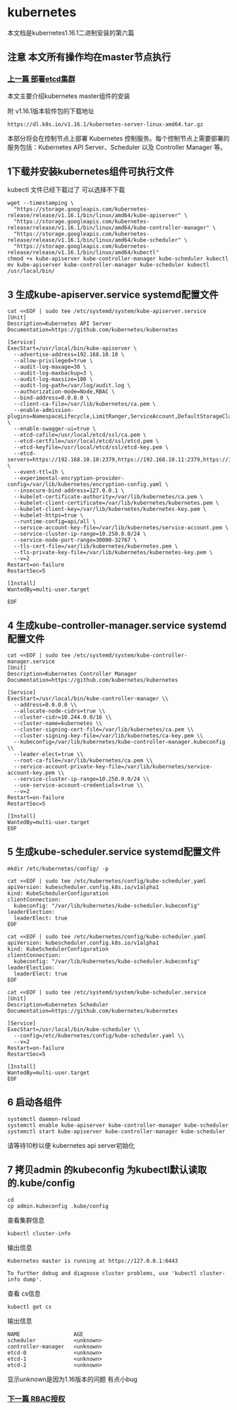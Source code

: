 # kubernetes

本文档是kubernetes1.16.1二进制安装的第六篇

## 注意 本文所有操作均在master节点执行

### [上一篇 部署etcd集群](https://github.com/mytting/kubernetes/blob/master/%E4%BA%8C%E8%BF%9B%E5%88%B6%E5%AE%89%E8%A3%851.16.1/v1.16.1-E%20%E9%83%A8%E7%BD%B2etcd%E9%9B%86%E7%BE%A4.md)

本文主要介绍kubernetes master组件的安装

附 v1.16.1版本软件包的下载地址

```
https://dl.k8s.io/v1.16.1/kubernetes-server-linux-amd64.tar.gz
```

 本部分将会在控制节点上部署 Kubernetes 控制服务。每个控制节点上需要部署的服务包括：Kubernetes API Server、Scheduler 以及 Controller Manager 等。

## 1下载并安装kubernetes组件可执行文件

kubectl 文件已经下载过了 可以选择不下载

```
wget --timestamping \
  "https://storage.googleapis.com/kubernetes-release/release/v1.16.1/bin/linux/amd64/kube-apiserver" \
  "https://storage.googleapis.com/kubernetes-release/release/v1.16.1/bin/linux/amd64/kube-controller-manager" \
  "https://storage.googleapis.com/kubernetes-release/release/v1.16.1/bin/linux/amd64/kube-scheduler" \
  "https://storage.googleapis.com/kubernetes-release/release/v1.16.1/bin/linux/amd64/kubectl"
chmod +x kube-apiserver kube-controller-manager kube-scheduler kubectl
mv kube-apiserver kube-controller-manager kube-scheduler kubectl /usr/local/bin/
```

## 3 生成kube-apiserver.service systemd配置文件

```
cat <<EOF | sudo tee /etc/systemd/system/kube-apiserver.service
[Unit]
Description=Kubernetes API Server
Documentation=https://github.com/kubernetes/kubernetes

[Service]
ExecStart=/usr/local/bin/kube-apiserver \
  --advertise-address=192.168.10.10 \
  --allow-privileged=true \
  --audit-log-maxage=30 \
  --audit-log-maxbackup=3 \
  --audit-log-maxsize=100 \
  --audit-log-path=/var/log/audit.log \
  --authorization-mode=Node,RBAC \
  --bind-address=0.0.0.0 \
  --client-ca-file=/var/lib/kubernetes/ca.pem \
  --enable-admission-plugins=NamespaceLifecycle,LimitRanger,ServiceAccount,DefaultStorageClass,DefaultTolerationSeconds,MutatingAdmissionWebhook,ValidatingAdmissionWebhook,ResourceQuota \
  --enable-swagger-ui=true \
  --etcd-cafile=/usr/local/etcd/ssl/ca.pem \
  --etcd-certfile=/usr/local/etcd/ssl/etcd.pem \
  --etcd-keyfile=/usr/local/etcd/ssl/etcd-key.pem \
  --etcd-servers=https://192.168.10.10:2379,https://192.168.10.11:2379,https://192.168.10.12:2379 \
  --event-ttl=1h \
  --experimental-encryption-provider-config=/var/lib/kubernetes/encryption-config.yaml \
  --insecure-bind-address=127.0.0.1 \
  --kubelet-certificate-authority=/var/lib/kubernetes/ca.pem \
  --kubelet-client-certificate=/var/lib/kubernetes/kubernetes.pem \
  --kubelet-client-key=/var/lib/kubernetes/kubernetes-key.pem \
  --kubelet-https=true \
  --runtime-config=api/all \
  --service-account-key-file=/var/lib/kubernetes/service-account.pem \
  --service-cluster-ip-range=10.250.0.0/24 \
  --service-node-port-range=30000-32767 \
  --tls-cert-file=/var/lib/kubernetes/kubernetes.pem \
  --tls-private-key-file=/var/lib/kubernetes/kubernetes-key.pem \
  --v=2
Restart=on-failure
RestartSec=5

[Install]
WantedBy=multi-user.target

EOF
```

## 4 生成kube-controller-manager.service systemd配置文件



```
cat <<EOF | sudo tee /etc/systemd/system/kube-controller-manager.service
[Unit]
Description=Kubernetes Controller Manager
Documentation=https://github.com/kubernetes/kubernetes

[Service]
ExecStart=/usr/local/bin/kube-controller-manager \\
  --address=0.0.0.0 \\
  --allocate-node-cidrs=true \\
  --cluster-cidr=10.244.0.0/16 \\
  --cluster-name=kubernetes \\
  --cluster-signing-cert-file=/var/lib/kubernetes/ca.pem \\
  --cluster-signing-key-file=/var/lib/kubernetes/ca-key.pem \\
  --kubeconfig=/var/lib/kubernetes/kube-controller-manager.kubeconfig \\
  --leader-elect=true \\
  --root-ca-file=/var/lib/kubernetes/ca.pem \\
  --service-account-private-key-file=/var/lib/kubernetes/service-account-key.pem \\
  --service-cluster-ip-range=10.250.0.0/24 \\
  --use-service-account-credentials=true \\
  --v=2
Restart=on-failure
RestartSec=5

[Install]
WantedBy=multi-user.target
EOF
```

## 5 生成kube-scheduler.service systemd配置文件

```
mkdir /etc/kubernetes/config/ -p
```

```
cat <<EOF | sudo tee /etc/kubernetes/config/kube-scheduler.yaml
apiVersion: kubescheduler.config.k8s.io/v1alpha1
kind: KubeSchedulerConfiguration
clientConnection:
  kubeconfig: "/var/lib/kubernetes/kube-scheduler.kubeconfig"
leaderElection:
  leaderElect: true
EOF
```



```
cat <<EOF | sudo tee /etc/kubernetes/config/kube-scheduler.yaml
apiVersion: kubescheduler.config.k8s.io/v1alpha1
kind: KubeSchedulerConfiguration
clientConnection:
  kubeconfig: "/var/lib/kubernetes/kube-scheduler.kubeconfig"
leaderElection:
  leaderElect: true
EOF

cat <<EOF | sudo tee /etc/systemd/system/kube-scheduler.service
[Unit]
Description=Kubernetes Scheduler
Documentation=https://github.com/kubernetes/kubernetes

[Service]
ExecStart=/usr/local/bin/kube-scheduler \\
  --config=/etc/kubernetes/config/kube-scheduler.yaml \\
  --v=2
Restart=on-failure
RestartSec=5

[Install]
WantedBy=multi-user.target
EOF
```

## 6 启动各组件

```
systemctl daemon-reload
systemctl enable kube-apiserver kube-controller-manager kube-scheduler
systemctl start kube-apiserver kube-controller-manager kube-scheduler
```

请等待10秒以便 kubernetes api server初始化

## 7 拷贝admin 的kubeconfig 为kubectl默认读取的.kube/config

```
cd
cp admin.kubeconfig .kube/config
```

查看集群信息

```
kubectl cluster-info
```

输出信息

```
Kubernetes master is running at https://127.0.0.1:6443

To further debug and diagnose cluster problems, use 'kubectl cluster-info dump'.
```

查看 cs信息

```
kubectl get cs
```

输出信息

```
NAME                 AGE
scheduler            <unknown>
controller-manager   <unknown>
etcd-0               <unknown>
etcd-1               <unknown>
etcd-2               <unknown>
```

显示unknown是因为1.16版本的问题 有点小bug



### [下一篇 RBAC授权](https://github.com/mytting/kubernetes/blob/master/%E4%BA%8C%E8%BF%9B%E5%88%B6%E5%AE%89%E8%A3%851.16.1/v1.16.1-G%20RBAC%E6%8E%88%E6%9D%83.md)